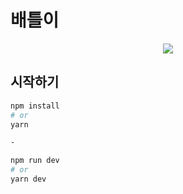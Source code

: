 # 배틀이
<div align="center">
  <a href="https://battlebot.kr">
    <img src="https://battlebot.kr//logo.png">
  </a>
</div>

## 시작하기

```bash
npm install
# or
yarn

-

npm run dev
# or
yarn dev
```
